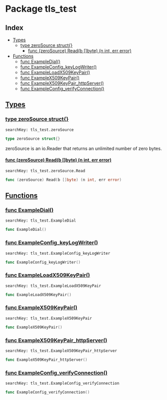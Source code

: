 # Package tls_test

## Index

* [Types](#type)
    * [type zeroSource struct{}](#zeroSource)
        * [func (zeroSource) Read(b []byte) (n int, err error)](#zeroSource.Read)
* [Functions](#func)
    * [func ExampleDial()](#ExampleDial)
    * [func ExampleConfig_keyLogWriter()](#ExampleConfig_keyLogWriter)
    * [func ExampleLoadX509KeyPair()](#ExampleLoadX509KeyPair)
    * [func ExampleX509KeyPair()](#ExampleX509KeyPair)
    * [func ExampleX509KeyPair_httpServer()](#ExampleX509KeyPair_httpServer)
    * [func ExampleConfig_verifyConnection()](#ExampleConfig_verifyConnection)


## <a id="type" href="#type">Types</a>

### <a id="zeroSource" href="#zeroSource">type zeroSource struct{}</a>

```
searchKey: tls_test.zeroSource
```

```Go
type zeroSource struct{}
```

zeroSource is an io.Reader that returns an unlimited number of zero bytes. 

#### <a id="zeroSource.Read" href="#zeroSource.Read">func (zeroSource) Read(b []byte) (n int, err error)</a>

```
searchKey: tls_test.zeroSource.Read
```

```Go
func (zeroSource) Read(b []byte) (n int, err error)
```

## <a id="func" href="#func">Functions</a>

### <a id="ExampleDial" href="#ExampleDial">func ExampleDial()</a>

```
searchKey: tls_test.ExampleDial
```

```Go
func ExampleDial()
```

### <a id="ExampleConfig_keyLogWriter" href="#ExampleConfig_keyLogWriter">func ExampleConfig_keyLogWriter()</a>

```
searchKey: tls_test.ExampleConfig_keyLogWriter
```

```Go
func ExampleConfig_keyLogWriter()
```

### <a id="ExampleLoadX509KeyPair" href="#ExampleLoadX509KeyPair">func ExampleLoadX509KeyPair()</a>

```
searchKey: tls_test.ExampleLoadX509KeyPair
```

```Go
func ExampleLoadX509KeyPair()
```

### <a id="ExampleX509KeyPair" href="#ExampleX509KeyPair">func ExampleX509KeyPair()</a>

```
searchKey: tls_test.ExampleX509KeyPair
```

```Go
func ExampleX509KeyPair()
```

### <a id="ExampleX509KeyPair_httpServer" href="#ExampleX509KeyPair_httpServer">func ExampleX509KeyPair_httpServer()</a>

```
searchKey: tls_test.ExampleX509KeyPair_httpServer
```

```Go
func ExampleX509KeyPair_httpServer()
```

### <a id="ExampleConfig_verifyConnection" href="#ExampleConfig_verifyConnection">func ExampleConfig_verifyConnection()</a>

```
searchKey: tls_test.ExampleConfig_verifyConnection
```

```Go
func ExampleConfig_verifyConnection()
```

